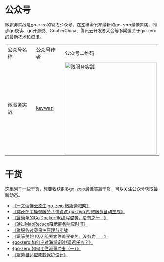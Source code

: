 # 公众号
微服务实战是go-zero的官方公众号，在这里会发布最新的go-zero最佳实践，同步go夜读、go开源说、GopherChina、腾讯云开发者大会等多渠道关于go-zero的最新技术和资讯。

<table>
    <tr>
        <td>公众号名称</td>
        <td>公众号作者</td>
        <td>公众号二维码</td>
    </tr>
    <tr>
        <td>微服务实战</td>
        <td><a href="https://github.com/kevwan">kevwan</a></td>
        <td><img src="https://zeromicro.github.io/go-zero-pages/resource/go-zero-practise.png" alt="微服务实践" width="300"/></td>
    </tr>
</table>

# 干货
这里列举一些干货，想要收获更多go-zero最佳实践干货，可以关注公众号获取最新动态。
* [《一文读懂云原生 go-zero 微服务框架》](https://mp.weixin.qq.com/s/gszj3-fwfcof5Tt2Th4dFA)
* [《你还在手撕微服务？快试试 go-zero 的微服务自动生成》](https://mp.weixin.qq.com/s/Qvi-g3obgD_FVJ7CK3O56w)
* [《最简单的Go Dockerfile编写姿势，没有之一！》](https://mp.weixin.qq.com/s/VLBiIbZStKhb7uth1ndgQQ)
* [《通过MapReduce降低服务响应时间》](https://mp.weixin.qq.com/s/yxXAIK1eC_X22DH4ssZSag)
* [《微服务过载保护原理与实战](https://mp.weixin.qq.com/s/CWzf6CY2R12Xd-rIYVvdPQ)
* [《最简单的 K8S 部署文件编写姿势，没有之一！》](https://mp.weixin.qq.com/s/1GOMxlI8ocOL3U_I2TKPzQ)
* [《go-zero 如何应对海量定时/延迟任务？》](https://mp.weixin.qq.com/s/CiZ5SpuT-VN8V9wil8_iGg)
* [《go-zero 如何扛住流量冲击（一）》](https://mp.weixin.qq.com/s/xnJIm3asMncBfbtXo22sZw)
* [《服务自适应降载保护设计》](https://mp.weixin.qq.com/s/cgjCL59e3CDWhsxzwkuKBg)